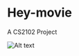 Hey-movie
=========

A CS2102 Project

![Alt text](http://oi57.tinypic.com/52fc77.jpg "ER diagram")
